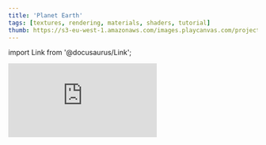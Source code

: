 ```yaml
---
title: 'Planet Earth'
tags: [textures, rendering, materials, shaders, tutorial]
thumb: https://s3-eu-west-1.amazonaws.com/images.playcanvas.com/projects/12/419706/12261C-image-75.jpg
---
```


import Link from '@docusaurus/Link';

<div className="iframe-container">
    <iframe loading="lazy" src="https://playcanv.as/p/kU1mx35y/" title="Planet Earth" webkitallowfullscreen="true" mozallowfullscreen="true" allow="autoplay" allowfullscreen="true" allowvr="" scrolling="no" frameborder="0" />
</div>

<Link to='https://playcanvas.com/project/419706/'>Open Project ↗</Link>
